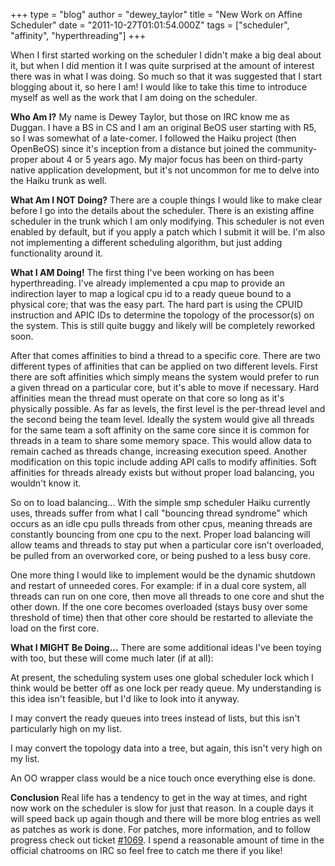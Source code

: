 +++
type = "blog"
author = "dewey_taylor"
title = "New Work on Affine Scheduler"
date = "2011-10-27T01:01:54.000Z"
tags = ["scheduler", "affinity", "hyperthreading"]
+++

When I first started working on the scheduler I didn't make a big deal about it, but when I did mention it I was quite surprised at the amount of interest there was in what I was doing. So much so that it was suggested that I start blogging about it, so here I am! I would like to take this time to introduce myself as well as the work that I am doing on the scheduler.
<!--break-->
<strong>Who Am I?</strong>
My name is Dewey Taylor, but those on IRC know me as Duggan. I have a BS in CS and I am an original BeOS user starting with R5, so I was somewhat of a late-comer. I followed the Haiku project (then OpenBeOS) since it's inception from a distance but joined the community-proper about 4 or 5 years ago. My major focus has been on third-party native application development, but it's not uncommon for me to delve into the Haiku trunk as well.

<strong>What Am I NOT Doing?</strong>
There are a couple things I would like to make clear before I go into the details about the scheduler. There is an existing affine scheduler in the trunk which I am only modifying. This scheduler is not even enabled by default, but if you apply a patch which I submit it will be. I'm also not implementing a different scheduling algorithm, but just adding functionality around it.

<strong>What I AM Doing!</strong>
The first thing I've been working on has been hyperthreading. I've already implemented a cpu map to provide an indirection layer to map a logical cpu id to a ready queue bound to a physical core; that was the easy part. The hard part is using the CPUID instruction and APIC IDs to determine the topology of the processor(s) on the system. This is still quite buggy and likely will be completely reworked soon.

After that comes affinities to bind a thread to a specific core. There are two different types of affinities that can be applied on two different levels. First there are soft affinities which simply means the system would prefer to run a given thread on a particular core, but it's able to move if necessary. Hard affinities mean the thread must operate on that core so long as it's physically possible. As far as levels, the first level is the per-thread level and the second being the team level. Ideally the system would give all threads for the same team a soft affinity on the same core since it is common for threads in a team to share some memory space. This would allow data to remain cached as threads change, increasing execution speed. Another modification on this topic include adding API calls to modify affinities. Soft affinities for threads already exists but without proper load balancing, you wouldn't know it.

So on to load balancing... With the simple smp scheduler Haiku currently uses, threads suffer from what I call "bouncing thread syndrome" which occurs as an idle cpu pulls threads from other cpus, meaning threads are constantly bouncing from one cpu to the next. Proper load balancing will allow teams and threads to stay put when a particular core isn't overloaded, be pulled from an overworked core, or being pushed to a less busy core.

One more thing I would like to implement would be the dynamic shutdown and restart of unneeded cores. For example: if in a dual core system, all threads can run on one core, then move all threads to one core and shut the other down. If the one core becomes overloaded (stays busy over some threshold of time) then that other core should be restarted to alleviate the load on the first core.

<strong>What I MIGHT Be Doing...</strong>
There are some additional ideas I've been toying with too, but these will come much later (if at all):

At present, the scheduling system uses one global scheduler lock which I think would be better off as one lock per ready queue. My understanding is this idea isn't feasible, but I'd like to look into it anyway.

I may convert the ready queues into trees instead of lists, but this isn't particularly high on my list.

I may convert the topology data into a tree, but again, this isn't very high on my list.

An OO wrapper class would be a nice touch once everything else is done.

<strong>Conclusion</strong>
Real life has a tendency to get in the way at times, and right now work on the scheduler is slow for just that reason. In a couple days it will speed back up again though and there will be more blog entries as well as patches as work is done. For patches, more information, and to follow progress check out ticket <a href="http://dev.haiku-os.org/ticket/1069">#1069</a>. I spend a reasonable amount of time in the official chatrooms on IRC so feel free to catch me there if you like!